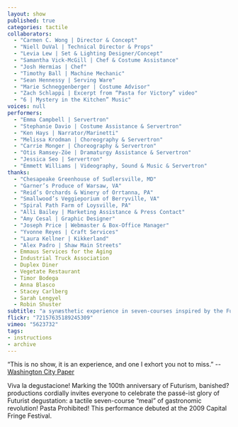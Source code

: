 ```yaml
---
layout: show
published: true
categories: tactile
collaborators: 
  - "Carmen C. Wong | Director & Concept"
  - "Niell DuVal | Technical Director & Props"
  - "Levia Lew | Set & Lighting Designer/Concept"
  - "Samantha Vick-McGill | Chef & Costume Assistance"
  - "Josh Hermias | Chef"
  - "Timothy Ball | Machine Mechanic"
  - "Sean Hennessy | Serving Ware"
  - "Marie Schneggenberger | Costume Advisor"
  - "Zach Schlappi | Excerpt from “Pasta for Victory” video"
  - "6 | Mystery in the Kitchen” Music"
voices: null
performers: 
  - "Emma Campbell | Servertron"
  - "Stephanie Davio | Costume Assistance & Servertron"
  - "Ken Hays | Narrator/Marinetti"
  - "Melissa Krodman | Choreography & Servertron"
  - "Carrie Monger | Choreography & Servertron"
  - "Otis Ramsey-Zöe | Dramaturgy Assistance & Servertron"
  - "Jessica Seo | Servertron"
  - "Emmett Williams | Videography, Sound & Music & Servertron"
thanks: 
  - "Chesapeake Greenhouse of Sudlersville, MD"
  - "Garner’s Produce of Warsaw, VA"
  - "Reid’s Orchards & Winery of Orrtanna, PA"
  - "Smallwood’s Veggieporium of Berryville, VA"
  - "Spiral Path Farm of Loysville, PA"
  - "Alli Bailey | Marketing Assistance & Press Contact"
  - "Amy Cesal | Graphic Designer"
  - "Joseph Price | Webmaster & Box-Office Manager"
  - "Yvonne Reyes | Craft Services"
  - "Laura Kellner | Kikkerland"
  - "Alex Padro | Shaw Main Streets"
  - Emmaus Services for the Aging
  - Industrial Truck Association
  - Duplex Diner
  - Vegetate Restaurant
  - Timor Bodega
  - Anna Blasco
  - Stacey Carlberg
  - Sarah Lengyel
  - Robin Shuster
subtitle: "a synæsthetic experience in seven-courses inspired by the Futurists"
flickr: "72157635189245309"
vimeo: "5623732"
tags:
- instructions
- archive
---
```


“This is no show, it is an experience, and one I exhort you not to miss.” -- [Washington City Paper](http://www.washingtoncitypaper.com/blogs/fringe/2009/07/13/hip-shot-a-tactile-dinner/)

Viva la degustacione!  Marking the 100th anniversary of Futurism, banished? productions cordially invites everyone to celebrate the passé-ist glory of Futurist degustation: a tactile seven-course “meal” of gastronomic revolution! Pasta Prohibited! This performance debuted at the 2009 Capital Fringe Festival.